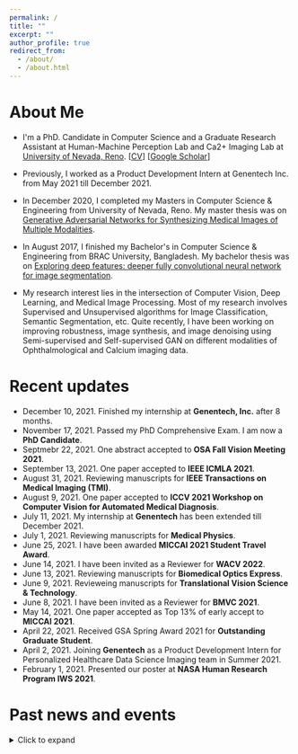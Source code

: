 ```yaml
---
permalink: /
title: ""
excerpt: ""
author_profile: true
redirect_from: 
  - /about/
  - /about.html
---
```


# About Me

* I'm a PhD. Candidate in Computer Science and a Graduate Research Assistant at Human-Machine Perception Lab and Ca2+ Imaging Lab at [University of Nevada, Reno](https://www.unr.edu/). [[CV](https://sharifamit.com/files/Sharif_Amit_Kamran_CV_2021.pdf)] [[Google Scholar](https://scholar.google.com/citations?user=DW0hlZsAAAAJ)]

* Previously, I worked as a Product Development Intern at Genentech Inc. from May 2021 till December 2021.

* In December 2020,  I completed my Masters in Computer Science & Engineering from University of Nevada, Reno. My master thesis was on [Generative Adversarial Networks for Synthesizing Medical Images of Multiple Modalities](https://scholarworks.unr.edu/handle/11714/7712).

* In August 2017, I finished my Bachelor's in Computer Science & Engineering from BRAC University, Bangladesh. My bachelor thesis was on [Exploring deep features: deeper fully convolutional neural network for image segmentation](http://dspace.bracu.ac.bd/xmlui/handle/10361/8112).

* My research interest lies in the intersection of Computer Vision, Deep Learning, and Medical Image Processing. Most of my research involves Supervised and Unsupervised algorithms for Image Classification, Semantic Segmentation, etc. Quite recently, I have been working on improving robustness, image synthesis, and image denoising using Semi-supervised and Self-supervised GAN on different modalities of Ophthalmological and Calcium imaging data.

# Recent updates
* December 10, 2021. Finished my internship at <b>Genentech, Inc.</b> after 8 months.
* November 17, 2021. Passed my PhD Comprehensive Exam. I am now a <b>PhD Candidate</b>.
* Septmebr 22, 2021. One abstract accepted to <b>OSA Fall Vision Meeting 2021</b>.
* September 13, 2021. One paper accepted to <b>IEEE ICMLA 2021</b>.
* August 31, 2021. Reviewing manuscripts for <b>IEEE Transactions on Medical Imaging (TMI)</b>.
* August 9, 2021. One paper accepted to <b>ICCV 2021 Workshop on Computer Vision for Automated Medical Diagnosis</b>.
* July 11, 2021. My internship at <b>Genentech</b> has been extended till December 2021.
* July 1, 2021. Reviewing manuscripts for  <b>Medical Physics</b>.
* June 25, 2021. I have been awarded <b>MICCAI 2021 Student Travel Award</b>.
* June 14, 2021. I have been invited as a Reviewer for <b>WACV 2022</b>.
* June 13, 2021. Reviewing manuscripts for  <b>Biomedical Optics Express</b>.
* June 9, 2021. Revieweing manuscripts for <b>Translational Vision Science & Technology</b>.
* June 8, 2021. I have been invited as a Reviewer for <b>BMVC 2021</b>.
* May 14, 2021. One paper accepted as Top 13% of early accept to <b>MICCAI 2021</b>.
* April 22, 2021. Received GSA Spring Award 2021 for <b>Outstanding Graduate Student</b>. 
* April 2, 2021. Joining <b>Genentech</b> as a Product Development Intern for Personalized Healthcare Data Science Imaging team in Summer 2021.
* February 1, 2021. Presented our poster at <b>NASA Human Research Program IWS 2021</b>.






# Past news and events
<details>
  <summary> Click to expand</summary>

  * January 11, 2021. My Master's thesis is now accessible from [here](https://scholarworks.unr.edu/handle/11714/7712).
  * December 7, 2020. Received GSA Fall Award 2020 for <b>Outstanding Graduating Student</b>. 
  * December 2, 2020. Successfully defended my <b>Master's Thesis</b>.
  * November 19, 2020. One paper accepted to <b>Scientific Reports</b>.
  * October 22, 2020. Completed reviewing papers for <b>WACV 2021</b>.
  * October 10, 2020. One paper accepted to <b> ICPR 2020 </b>.
  * September 21, 2020. One paper accepted to <b>ISVC 2020</b>.
  * July 15, 2020. Completed reviewing papers for <b>BMVC 2020</b>.
  * June 12, 2020. One paper accepted to <b>Cell Calcium</b>.
  * May 15, 2020. One paper accepted to <b>IEEE ICIP 2020</b>.
  * April 26, 2020. Book chapter accepted to <b>Deep Learning Applications, Volume 2</b>.
  * December 19, 2019. We organized [Bengali.AI Computer Vision Challenge 2019](https://www.kaggle.com/c/bengaliai-cv19) with Kaggle on <b>Bengali.AI Handwritten Grapheme Classification</b>.
  * September 11, 2019. One paper accepted to <b>IEEE ICMLA 2019</b>.
  * August 1, 2019. Joining University of Nevada, Reno as a Graduate Student.
  * June 30, 2019. I left my position as a Researcher from Center for Cognitive Skill Enhancement, IUB.
  * June 30, 2019. I left SkinIQ Inc.
  * October 28, 2018. One paper accepted to <b>ICCIT 2018</b>.
  * July 23, 2018. One paper accepted to <b>SAIN 2018</b>.
  * July 6, 2018. Took an interactive session on <b>What comes after AI ?</b> at Bengali.AI CV Challange 2018 Finale and Community Meetup.
  * June 16, 2018. We organized [Bengali.AI Computer Challenge 2018](https://www.kaggle.com/c/numta) on <b>NumtaDB: Bengali Handwritten Digits</b> data-set.
  * June 1, 2018. Took a hands on workshop on <b>Deep Learning for Computer Vision</b> at IUB.
  * May 1, 2018. I joined [SkinIQ Inc.](https://www.skiniqinc.com/) as a part-time Deep Learning engineer, working remotly from Bangladesh.
  * April 1, 2018. We co-founded [Bengali.AI](https://people.bengali.ai/) with some awesome group of people.
  * July 7, 2017. Our model scored meanIOU 69% in "Semantic Segmentation" category of Pascal VOC 2012 challenge.
  * June 21, 2017. Took a workshop on <b>Advanced Micro Controller Programming for Deep Learning</b>.
  * May 15, 2017. I joined Center for Cognitive Skill Enhancement, IUB as a Researcher.
  * April 30, 2017. I finished my Bachelors in Computer Science degree from BRAC University.
  * April 4, 2017. Our model scored meanIOU 68.1% in "Semantic Segmentation" category of Pascal VOC 2012 challenge.
</details>
